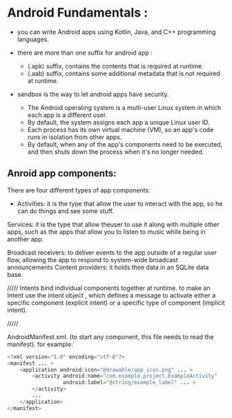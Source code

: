 # Android Fundamentals :


- you can write Android apps using Kotlin, Java, and C++ programming languages.
- there are more than one suffix for android app :
  - (.apk) suffix, contains the contents that is required at runtime.
  - (.aab) suffix, contains  some additional metadata that is not required at runtime. 


- sandbox is the way to let android apps have security.
  - The Android operating system is a multi-user Linux system in which each app is a different user.
  - By default, the system assigns each app a unique Linux user ID.
  - Each process has its own virtual machine (VM), so an app's code runs in isolation from other apps.
  - By default, when any of the app's components need to be executed, and then shuts down the process when it's no longer needed.


## Anroid app components:
There are four different types of app components:

- Activities:
it is the type that allow the user to interact with the app, so he can do things and see some stuff.

Services:
it is the type that allow theuser to use it along with multiple other apps, such as the apps that allow you to listen to music while being in another app.

Broadcast receivers:
to deliver events to the app outside of a regular user flow, allowing the app to respond to system-wide broadcast announcements
Content providers:
it holds thee data in an SQLite data base.

/////
Intents bind individual components together at runtime. to make an Intent  use the intent object , which defines a message to activate either a specific component (explicit intent) or a specific type of component (implicit intent).

/////

AndroidManifest.xml. (to start any component, this file needs to read the manifest).
for example: 
``` java
<?xml version="1.0" encoding="utf-8"?>
<manifest ... >
    <application android:icon="@drawable/app_icon.png" ... >
        <activity android:name="com.example.project.ExampleActivity"
                  android:label="@string/example_label" ... >
        </activity>
        ...
    </application>
</manifest>
```
